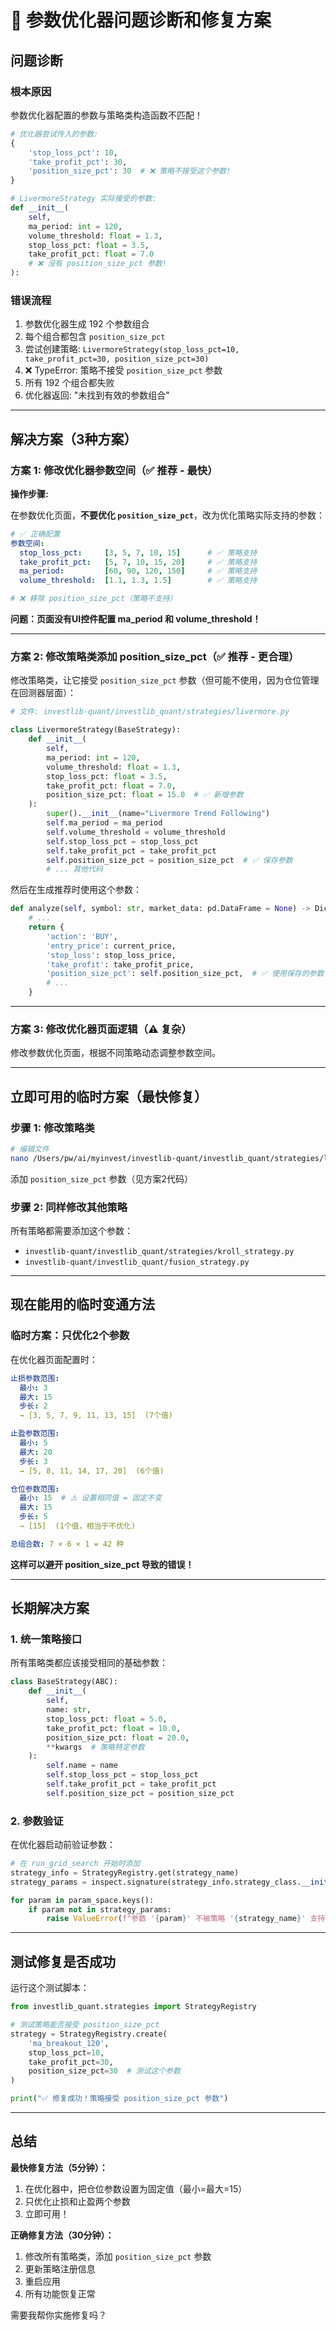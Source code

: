 # 🔧 参数优化器问题诊断和修复方案

## 问题诊断

### 根本原因

参数优化器配置的参数与策略类构造函数不匹配！

```python
# 优化器尝试传入的参数:
{
    'stop_loss_pct': 10,
    'take_profit_pct': 30,
    'position_size_pct': 30  # ❌ 策略不接受这个参数!
}

# LivermoreStrategy 实际接受的参数:
def __init__(
    self,
    ma_period: int = 120,
    volume_threshold: float = 1.3,
    stop_loss_pct: float = 3.5,
    take_profit_pct: float = 7.0
    # ❌ 没有 position_size_pct 参数!
):
```

### 错误流程

1. 参数优化器生成 192 个参数组合
2. 每个组合都包含 `position_size_pct`
3. 尝试创建策略: `LivermoreStrategy(stop_loss_pct=10, take_profit_pct=30, position_size_pct=30)`
4. ❌ TypeError: 策略不接受 `position_size_pct` 参数
5. 所有 192 个组合都失败
6. 优化器返回: "未找到有效的参数组合"

---

## 解决方案（3种方案）

### 方案 1: 修改优化器参数空间（✅ 推荐 - 最快）

**操作步骤:**

在参数优化页面，**不要优化 `position_size_pct`**，改为优化策略实际支持的参数：

```yaml
# ✅ 正确配置
参数空间:
  stop_loss_pct:     [3, 5, 7, 10, 15]      # ✅ 策略支持
  take_profit_pct:   [5, 7, 10, 15, 20]     # ✅ 策略支持
  ma_period:         [60, 90, 120, 150]     # ✅ 策略支持
  volume_threshold:  [1.1, 1.3, 1.5]        # ✅ 策略支持

# ❌ 移除 position_size_pct（策略不支持）
```

**问题：页面没有UI控件配置 ma_period 和 volume_threshold！**

---

### 方案 2: 修改策略类添加 position_size_pct（✅ 推荐 - 更合理）

修改策略类，让它接受 `position_size_pct` 参数（但可能不使用，因为仓位管理在回测器层面）：

```python
# 文件: investlib-quant/investlib_quant/strategies/livermore.py

class LivermoreStrategy(BaseStrategy):
    def __init__(
        self,
        ma_period: int = 120,
        volume_threshold: float = 1.3,
        stop_loss_pct: float = 3.5,
        take_profit_pct: float = 7.0,
        position_size_pct: float = 15.0  # ✅ 新增参数
    ):
        super().__init__(name="Livermore Trend Following")
        self.ma_period = ma_period
        self.volume_threshold = volume_threshold
        self.stop_loss_pct = stop_loss_pct
        self.take_profit_pct = take_profit_pct
        self.position_size_pct = position_size_pct  # ✅ 保存参数
        # ... 其他代码
```

然后在生成推荐时使用这个参数：

```python
def analyze(self, symbol: str, market_data: pd.DataFrame = None) -> Dict:
    # ...
    return {
        'action': 'BUY',
        'entry_price': current_price,
        'stop_loss': stop_loss_price,
        'take_profit': take_profit_price,
        'position_size_pct': self.position_size_pct,  # ✅ 使用保存的参数
        # ...
    }
```

---

### 方案 3: 修改优化器页面逻辑（⚠️ 复杂）

修改参数优化页面，根据不同策略动态调整参数空间。

---

## 立即可用的临时方案（最快修复）

### 步骤 1: 修改策略类

```bash
# 编辑文件
nano /Users/pw/ai/myinvest/investlib-quant/investlib_quant/strategies/livermore.py
```

添加 `position_size_pct` 参数（见方案2代码）

### 步骤 2: 同样修改其他策略

所有策略都需要添加这个参数：
- `investlib-quant/investlib_quant/strategies/kroll_strategy.py`
- `investlib-quant/investlib_quant/fusion_strategy.py`

---

## 现在能用的临时变通方法

### 临时方案：只优化2个参数

在优化器页面配置时：

```yaml
止损参数范围:
  最小: 3
  最大: 15
  步长: 2
  → [3, 5, 7, 9, 11, 13, 15]  (7个值)

止盈参数范围:
  最小: 5
  最大: 20
  步长: 3
  → [5, 8, 11, 14, 17, 20]  (6个值)

仓位参数范围:
  最小: 15  # ⚠️ 设置相同值 = 固定不变
  最大: 15
  步长: 5
  → [15]  (1个值，相当于不优化)

总组合数: 7 × 6 × 1 = 42 种
```

**这样可以避开 position_size_pct 导致的错误！**

---

## 长期解决方案

### 1. 统一策略接口

所有策略类都应该接受相同的基础参数：

```python
class BaseStrategy(ABC):
    def __init__(
        self,
        name: str,
        stop_loss_pct: float = 5.0,
        take_profit_pct: float = 10.0,
        position_size_pct: float = 20.0,
        **kwargs  # 策略特定参数
    ):
        self.name = name
        self.stop_loss_pct = stop_loss_pct
        self.take_profit_pct = take_profit_pct
        self.position_size_pct = position_size_pct
```

### 2. 参数验证

在优化器启动前验证参数：

```python
# 在 run_grid_search 开始时添加
strategy_info = StrategyRegistry.get(strategy_name)
strategy_params = inspect.signature(strategy_info.strategy_class.__init__).parameters

for param in param_space.keys():
    if param not in strategy_params:
        raise ValueError(f"参数 '{param}' 不被策略 '{strategy_name}' 支持")
```

---

## 测试修复是否成功

运行这个测试脚本：

```python
from investlib_quant.strategies import StrategyRegistry

# 测试策略能否接受 position_size_pct
strategy = StrategyRegistry.create(
    'ma_breakout_120',
    stop_loss_pct=10,
    take_profit_pct=30,
    position_size_pct=30  # 测试这个参数
)

print("✅ 修复成功！策略接受 position_size_pct 参数")
```

---

## 总结

**最快修复方法（5分钟）：**

1. 在优化器中，把仓位参数设置为固定值（最小=最大=15）
2. 只优化止损和止盈两个参数
3. 立即可用！

**正确修复方法（30分钟）：**

1. 修改所有策略类，添加 `position_size_pct` 参数
2. 更新策略注册信息
3. 重启应用
4. 所有功能恢复正常

需要我帮你实施修复吗？
